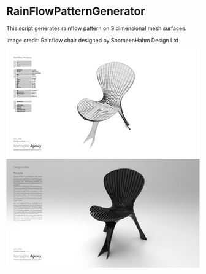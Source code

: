 # RainFlowPatternGenerator
This script generates rainflow pattern on 3 dimensional mesh surfaces.

Image credit: Rainflow chair designed by SoomeenHahm Design Ltd

![alt text](https://github.com/soomeenhahm/RainFlowPatternGenerator/blob/master/data/RainflowChair_01.jpg)
![alt text](https://github.com/soomeenhahm/RainFlowPatternGenerator/blob/master/data/RainflowChair_02.jpg)
